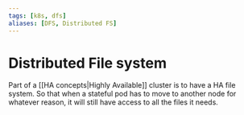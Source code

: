 ```yaml
---
tags: [k8s, dfs]
aliases: [DFS, Distributed FS]
---
```

# Distributed File system 
Part of a [[HA concepts|Highly Available]] cluster is to have a HA file system. So that when a stateful pod has to move to another node for whatever reason, it will still have access to all the files it needs.

